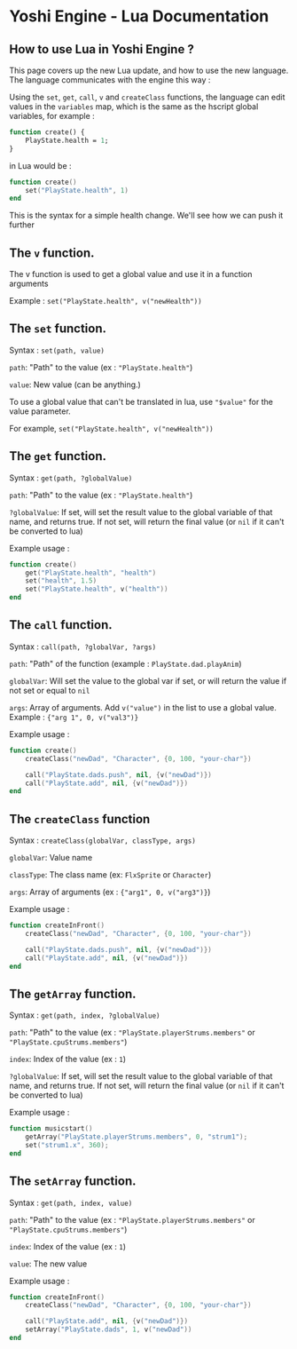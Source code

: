 # Yoshi Engine - Lua Documentation
## How to use Lua in Yoshi Engine ?
This page covers up the new Lua update, and how to use the new language.
The language communicates with the engine this way :

Using the `set`, `get`, `call`, `v` and `createClass` functions, the language can edit values in the `variables` map, which is the same as the hscript global variables, for example :
```haxe
function create() {
    PlayState.health = 1;
}
```
in Lua would be :
```lua
function create()
    set("PlayState.health", 1)
end
```
This is the syntax for a simple health change. We'll see how we can push it further

## __The `v` function.__
The v function is used to get a global value and use it in a function arguments

Example : `set("PlayState.health", v("newHealth"))`

## __The `set` function.__
Syntax :
`set(path, value)`

`path`: "Path" to the value (ex : `"PlayState.health"`)

`value`: New value (can be anything.)

To use a global value that can't be translated in lua, use `"$value"` for the value parameter.

For example, `set("PlayState.health", v("newHealth"))`

## __The `get` function.__
Syntax :
`get(path, ?globalValue)`

`path`: "Path" to the value (ex : `"PlayState.health"`)

`?globalValue`: If set, will set the result value to the global variable of that name, and returns true. If not set, will return the final value (or `nil` if it can't be converted to lua)

Example usage :
```lua
function create()
    get("PlayState.health", "health")
    set("health", 1.5)
    set("PlayState.health", v("health"))
end
```

## __The `call` function.__
Syntax : `call(path, ?globalVar, ?args)`

`path`: "Path" of the function (example : `PlayState.dad.playAnim`)

`globalVar`: Will set the value to the global var if set, or will return the value if not set or equal to `nil`

`args`: Array of arguments. Add `v("value")` in the list to use a global value. Example : `{"arg 1", 0, v("val3")}`

Example usage :
```lua
function create()
    createClass("newDad", "Character", {0, 100, "your-char"})

    call("PlayState.dads.push", nil, {v("newDad")})
    call("PlayState.add", nil, {v("newDad")})
end
```

## __The `createClass` function__
Syntax : `createClass(globalVar, classType, args)`

`globalVar`: Value name

`classType`: The class name (ex: `FlxSprite` or `Character`)

`args`: Array of arguments (ex : `{"arg1", 0, v("arg3")}`)

Example usage :
```lua
function createInFront()
    createClass("newDad", "Character", {0, 100, "your-char"})

    call("PlayState.dads.push", nil, {v("newDad")})
    call("PlayState.add", nil, {v("newDad")})
end
```

## __The `getArray` function.__
Syntax :
`get(path, index, ?globalValue)`

`path`: "Path" to the value (ex : `"PlayState.playerStrums.members"` or `"PlayState.cpuStrums.members"`)

`index`: Index of the value (ex : `1`)

`?globalValue`: If set, will set the result value to the global variable of that name, and returns true. If not set, will return the final value (or `nil` if it can't be converted to lua)

Example usage :
```lua
function musicstart()
    getArray("PlayState.playerStrums.members", 0, "strum1");
    set("strum1.x", 360);
end
```

## __The `setArray` function.__
Syntax :
`get(path, index, value)`

`path`: "Path" to the value (ex : `"PlayState.playerStrums.members"` or `"PlayState.cpuStrums.members"`)

`index`: Index of the value (ex : `1`)

`value`: The new value

Example usage :
```lua
function createInFront()
    createClass("newDad", "Character", {0, 100, "your-char"})

    call("PlayState.add", nil, {v("newDad")})
    setArray("PlayState.dads", 1, v("newDad"))
end
```